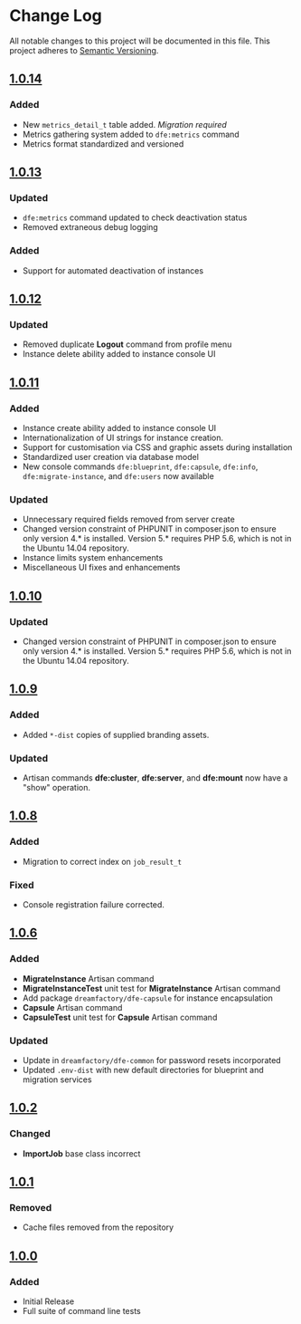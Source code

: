 # Change Log
All notable changes to this project will be documented in this file. This project adheres to [Semantic Versioning](http://semver.org/).

## [1.0.14][v1.0.14]
### Added
- New `metrics_detail_t` table added. *Migration required*
- Metrics gathering system added to `dfe:metrics` command
- Metrics format standardized and versioned

## [1.0.13][v1.0.13]
### Updated
- `dfe:metrics` command updated to check deactivation status
- Removed extraneous debug logging

### Added
- Support for automated deactivation of instances

## [1.0.12][v1.0.12]
### Updated
- Removed duplicate **Logout** command from profile menu
- Instance delete ability added to instance console UI

## [1.0.11][v1.0.11]
### Added
- Instance create ability added to instance console UI
- Internationalization of UI strings for instance creation.
- Support for customisation via CSS and graphic assets during installation
- Standardized user creation via database model
- New console commands `dfe:blueprint`, `dfe:capsule`, `dfe:info`, `dfe:migrate-instance`, and `dfe:users` now available

### Updated
- Unnecessary required fields removed from server create
- Changed version constraint of PHPUNIT in composer.json to ensure only version 4.* is installed. Version 5.* requires PHP 5.6, which is not in the Ubuntu 14.04 repository.
- Instance limits system enhancements
- Miscellaneous UI fixes and enhancements

## [1.0.10][v1.0.10]
### Updated
- Changed version constraint of PHPUNIT in composer.json to ensure only version 4.* is installed. Version 5.* requires PHP 5.6, which is not in the Ubuntu 14.04 repository.

## [1.0.9][v1.0.9]
### Added
- Added `*-dist` copies of supplied branding assets.

### Updated
- Artisan commands **dfe:cluster**, **dfe:server**, and **dfe:mount** now have a "show" operation. 

## [1.0.8][v1.0.8]
### Added
- Migration to correct index on `job_result_t`

### Fixed
- Console registration failure corrected.

## [1.0.6][v1.0.6]
### Added
- **MigrateInstance** Artisan command
- **MigrateInstanceTest** unit test for **MigrateInstance** Artisan command
- Add package `dreamfactory/dfe-capsule` for instance encapsulation
- **Capsule** Artisan command
- **CapsuleTest** unit test for **Capsule** Artisan command

### Updated
- Update in `dreamfactory/dfe-common` for password resets incorporated
- Updated `.env-dist` with new default directories for blueprint and migration services

## [1.0.2][v1.0.2]
### Changed
- **ImportJob** base class incorrect

## [1.0.1][v1.0.1]
### Removed
- Cache files removed from the repository

## [1.0.0][v1.0.0]
### Added
- Initial Release
- Full suite of command line tests

[v1.0.14]: https://github.com/dreamfactorysoftware/dfe-console/compare/1.0.13...1.0.14
[v1.0.13]: https://github.com/dreamfactorysoftware/dfe-console/compare/1.0.12...1.0.13
[v1.0.12]: https://github.com/dreamfactorysoftware/dfe-console/compare/1.0.11...1.0.12
[v1.0.11]: https://github.com/dreamfactorysoftware/dfe-console/compare/1.0.10...1.0.11
[v1.0.10]: https://github.com/dreamfactorysoftware/dfe-console/compare/1.0.9...1.0.10
[v1.0.9]: https://github.com/dreamfactorysoftware/dfe-console/compare/1.0.8...1.0.9
[v1.0.8]: https://github.com/dreamfactorysoftware/dfe-console/compare/1.0.6...1.0.8
[v1.0.6]: https://github.com/dreamfactorysoftware/dfe-console/compare/1.0.2...1.0.6
[v1.0.2]: https://github.com/dreamfactorysoftware/dfe-console/compare/1.0.1...1.0.2
[v1.0.1]: https://github.com/dreamfactorysoftware/dfe-console/compare/1.0.0...1.0.1
[v1.0.0]: https://github.com/dreamfactorysoftware/dfe-console/compare/master...1.0.0
[unstable]: https://github.com/dreamfactorysoftware/dfe-console/compare/develop...master
